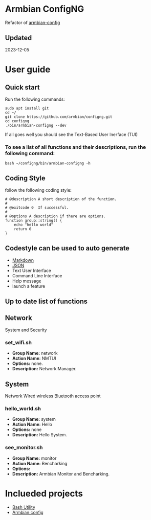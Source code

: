 # Armbian ConfigNG 
Refactor of [armbian-config](https://github.com/armbian/config)       
## Updated
2023-12-05
# User guide
## Quick start
Run the following commands:

    sudo apt install git
    cd ~/
    git clone https://github.com/armbian/configng.git
    cd configng
    ./bin/armbian-configng --dev

If all goes well you should see the Text-Based User Inerface (TUI)

### To see a list of all functions and their descriptions, run the following command:
~~~
bash ~/configng/bin/armbian-configng -h
~~~
## Coding Style
follow the following coding style:
~~~
# @description A short description of the function.
#
# @exitcode 0  If successful.
#
# @options A description if there are options.
function group::string() {
    echo "hello world"
    return 0
}
~~~
## Codestyle can be used to auto generate
 - [Markdown](share/armbian-configng/readme.md)
 - [JSON](share/armbian-configng/data/armbian-configng.json)
 - Text User Interface
 - Command Line Interface
 - Help message
 - launch a feature

## Up to date list of functions 
## Network
System and Security

### set_wifi.sh

 - **Group Name:** network
 - **Action Name:** NMTUI
 - **Options:** none.
 - **Description:** Network Manager.

## System
Network Wired wireless Bluetooth access point

### hello_world.sh

 - **Group Name:** system
 - **Action Name:** Hello
 - **Options:** none
 - **Description:** Hello System.

### see_monitor.sh

 - **Group Name:** monitor
 - **Action Name:** Bencharking
 - **Options:** 
 - **Description:** Armbian Monitor and Bencharking.


# Inclueded projects
- [Bash Utility](https://labbots.github.io/bash-utility) 
- [Armbian config](https://github.com/armbian/config.git)

